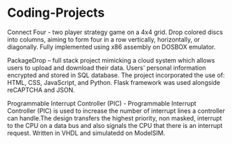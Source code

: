# Coding-Projects

Connect Four - two player strategy game on a 4x4 grid. Drop colored discs into columns, aiming to form four in a row 
vertically, horizontally, or diagonally. Fully implemented using x86 assembly on DOSBOX emulator.

PackageDrop – full stack project mimicking a cloud system which allows users to upload and 
download their data. Users' personal information encrypted and stored in SQL database. The project incorporated the use 
of: HTML, CSS, JavaScript, and Python. Flask framework was used alongside reCAPTCHA and JSON.

Programmable Interrupt Controller (PIC) - Programmable Interrupt Controller (PIC) is used to increase the number of
interrupt lines a controller can handle.The design transfers the highest priority, non masked, interrupt to the CPU on a data 
bus and also signals the CPU that there is an interrupt request. Written in VHDL and simulatedd on ModelSIM.
